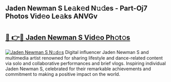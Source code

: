 ## Jaden Newman S Le𝚊k𝚎d N𝚞𝚍es - Part-Oj7 Photos Vid𝚎o Le𝚊ks ANVGv

# <h2><a href="http://fbbv9j.evod.top/?m=Jaden+Newman+S">🔗 👉🔴 Jaden Newman S Vid𝚎o Ph𝚘t𝚘s</a></h2>

[![Jaden Newman S N𝚞d𝚎s](https://i.imgur.com/8V9OHl7.gif)](http://fbbv9j.evod.top/?m=Jaden+Newman+S)
Digital influencer Jaden Newman S and multimedia artist renowned for sharing lifestyle and dance-related content via solo and collaborative performances and brief vlogs. Inspiring individual Jaden Newman S, celebrated for their remarkable achievements and commitment to making a positive impact on the world. 
